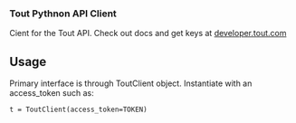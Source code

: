 ### Tout Pythnon API Client

Cient for the Tout API. Check out docs and get keys at [developer.tout.com](http://developer.tout.com)

## Usage

Primary interface is through ToutClient object. Instantiate with an access_token such as:

`t = ToutClient(access_token=TOKEN)`
